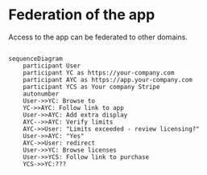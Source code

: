 # Federation of the app

Access to the app can be federated to other domains.

```mermaid

sequenceDiagram
    participant User
    participant YC as https://your-company.com
    participant AYC as https://app.your-company.com
    participant YCS as Your company Stripe
    autonumber
    User->>YC: Browse to
    YC->>AYC: Follow link to app
    User->>AYC: Add extra display
    AYC-->>AYC: Verify limits
    AYC->>User: "Limits exceeded - review licensing?"
    User->>AYC: "Yes"
    AYC->>User: redirect
    User->>YC: Browse licenses
    User->>YCS: Follow link to purchase
    YCS->>YC:??? 
  
```
